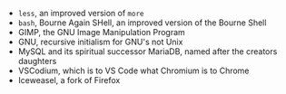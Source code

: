 - `less`, an improved version of `more`
- `bash`, Bourne Again SHell, an improved version of the Bourne Shell
- GIMP, the GNU Image Manipulation Program
- GNU, recursive initialism for GNU's not Unix
- MySQL and its spiritual successor MariaDB, named after the creators daughters
- VSCodium, which is to VS Code what Chromium is to Chrome
- Iceweasel, a fork of Firefox